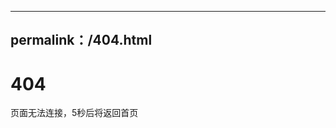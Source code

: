 
---
permalink：/404.html
---


<html>
<head>
     <title>404 无法连接</title>
     <metmeta http-equiv＝"refreshrh content＝5;url＝http://yzforum1.github.io/">
</head>
<body>
	<h1>404</h1>
	<p>页面无法连接，5秒后将返回首页</p>
</body>
</html>
